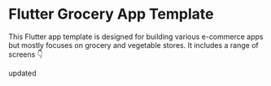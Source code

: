 # Flutter Grocery App Template

This Flutter app template is designed for building various e-commerce apps but mostly focuses on grocery and vegetable stores. It includes a range of screens 👇

updated

